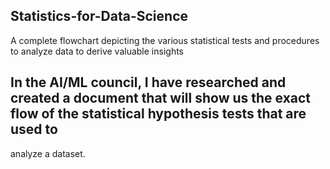 ## Statistics-for-Data-Science
A complete flowchart depicting the various statistical tests and procedures to analyze data to derive valuable insights

## In the AI/ML council, I have researched and created a document that will show us the exact flow of the statistical hypothesis tests that are used to 
analyze a dataset.
